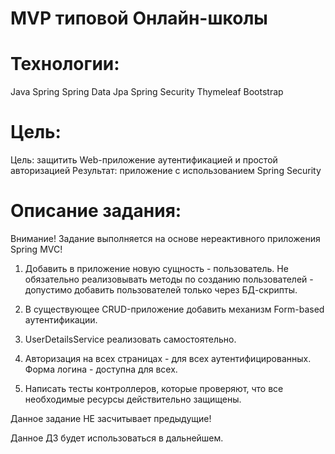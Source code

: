 #  MVP типовой Онлайн-школы

# Технологии:
Java Spring
Spring Data Jpa
Spring Security
Thymeleaf
Bootstrap 

# Цель:

Цель: защитить Web-приложение аутентификацией и простой авторизацией
Результат: приложение с использованием Spring Security


# Описание задания:
Внимание! Задание выполняется на основе нереактивного приложения Spring MVC!


1. Добавить в приложение новую сущность - пользователь. Не обязательно реализовывать методы по созданию пользователей - допустимо добавить пользователей только через БД-скрипты.

2. В существующее CRUD-приложение добавить механизм Form-based аутентификации.

3. UserDetailsService реализовать самостоятельно.

4. Авторизация на всех страницах - для всех аутентифицированных. Форма логина - доступна для всех.

5. Написать тесты контроллеров, которые проверяют, что все необходимые ресурсы действительно защищены.


Данное задание НЕ засчитывает предыдущие!


Данное ДЗ будет использоваться в дальнейшем.